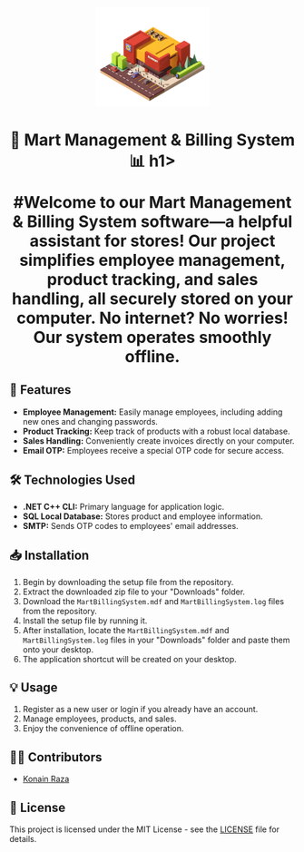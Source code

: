<p align="center">
  <img src="https://github.com/Konain-Raza/Mart-Management-and-Billing-System/blob/main/mart-icon.png" alt="Logo" width="200">
</p>

<h1 align="center"> 🛒 Mart Management & Billing System 📊 h1>

#Welcome to our Mart Management & Billing System software—a helpful assistant for stores! Our project simplifies employee management, product tracking, and sales handling, all securely stored on your computer. No internet? No worries! Our system operates smoothly offline.

## 🚀 Features

- **Employee Management:** Easily manage employees, including adding new ones and changing passwords.
- **Product Tracking:** Keep track of products with a robust local database.
- **Sales Handling:** Conveniently create invoices directly on your computer.
- **Email OTP:** Employees receive a special OTP code for secure access.

## 🛠️ Technologies Used

- **.NET C++ CLI:** Primary language for application logic.
- **SQL Local Database:** Stores product and employee information.
- **SMTP:** Sends OTP codes to employees' email addresses.

## 📥 Installation

1. Begin by downloading the setup file from the repository.
2. Extract the downloaded zip file to your "Downloads" folder.
3. Download the `MartBillingSystem.mdf` and `MartBillingSystem.log` files from the repository.
4. Install the setup file by running it.
5. After installation, locate the `MartBillingSystem.mdf` and `MartBillingSystem.log` files in your "Downloads" folder and paste them onto your desktop.
6. The application shortcut will be created on your desktop.

## 💡 Usage

1. Register as a new user or login if you already have an account.
2. Manage employees, products, and sales.
3. Enjoy the convenience of offline operation.

## 👨‍💻 Contributors

- [Konain Raza](https://github.com/Konain-Raza)

## 📜 License

This project is licensed under the MIT License - see the [LICENSE](LICENSE) file for details.
